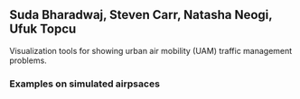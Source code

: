 #

## Suda Bharadwaj, Steven Carr, Natasha Neogi, Ufuk Topcu

Visualization tools for showing urban air mobility (UAM) traffic management problems. 


### Examples on simulated airpsaces
